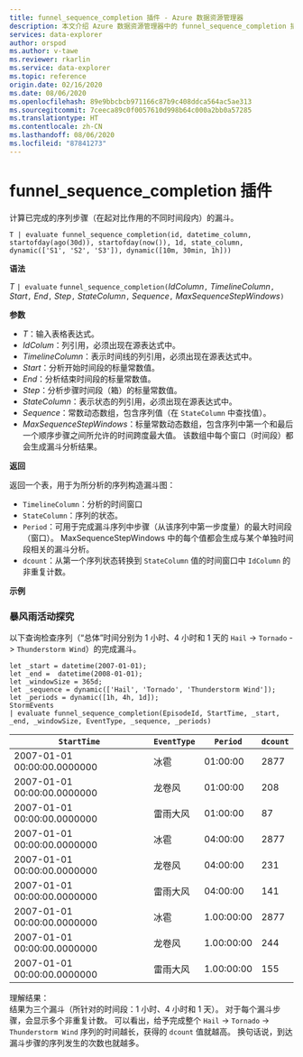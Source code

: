 ```yaml
---
title: funnel_sequence_completion 插件 - Azure 数据资源管理器
description: 本文介绍 Azure 数据资源管理器中的 funnel_sequence_completion 插件。
services: data-explorer
author: orspod
ms.author: v-tawe
ms.reviewer: rkarlin
ms.service: data-explorer
ms.topic: reference
origin.date: 02/16/2020
ms.date: 08/06/2020
ms.openlocfilehash: 89e9bbcbcb971166c87b9c408ddca564ac5ae313
ms.sourcegitcommit: 7ceeca89c0f0057610d998b64c000a2bb0a57285
ms.translationtype: HT
ms.contentlocale: zh-CN
ms.lasthandoff: 08/06/2020
ms.locfileid: "87841273"
---
```

# <a name="funnel_sequence_completion-plugin"></a>funnel_sequence_completion 插件

计算已完成的序列步骤（在起对比作用的不同时间段内）的漏斗。

```kusto
T | evaluate funnel_sequence_completion(id, datetime_column, startofday(ago(30d)), startofday(now()), 1d, state_column, dynamic(['S1', 'S2', 'S3']), dynamic([10m, 30min, 1h]))
```

**语法**

*T* `| evaluate` `funnel_sequence_completion(`*IdColumn*`,` *TimelineColumn*`,` *Start*`,` *End*`,` *Step*`,` *StateColumn*`,` *Sequence*`,` *MaxSequenceStepWindows*`)`

**参数**

* *T*：输入表格表达式。
* *IdColum*：列引用，必须出现在源表达式中。
* *TimelineColumn*：表示时间线的列引用，必须出现在源表达式中。
* *Start*：分析开始时间段的标量常数值。
* *End*：分析结束时间段的标量常数值。
* *Step*：分析步骤时间段（箱）的标量常数值。
* *StateColumn*：表示状态的列引用，必须出现在源表达式中。
* *Sequence*：常数动态数组，包含序列值（在 `StateColumn` 中查找值）。
* *MaxSequenceStepWindows*：标量常数动态数组，包含序列中第一个和最后一个顺序步骤之间所允许的时间跨度最大值。 该数组中每个窗口（时间段）都会生成漏斗分析结果。

**返回**

返回一个表，用于为所分析的序列构造漏斗图：

* `TimelineColumn`：分析的时间窗口
* `StateColumn`：序列的状态。
* `Period`：可用于完成漏斗序列中步骤（从该序列中第一步度量）的最大时间段（窗口）。 MaxSequenceStepWindows 中的每个值都会生成与某个单独时间段相关的漏斗分析。 
* `dcount`：从第一个序列状态转换到 `StateColumn` 值的时间窗口中 `IdColumn` 的非重复计数。

**示例**

### <a name="exploring-storm-events"></a>暴风雨活动探究 

以下查询检查序列（“总体”时间分别为 1 小时、4 小时和 1 天的 `Hail` -> `Tornado` -> `Thunderstorm Wind`）的完成漏斗。 

<!-- csl: https://help.kusto.chinacloudapi.cn:443/Samples -->
```kusto
let _start = datetime(2007-01-01);
let _end =  datetime(2008-01-01);
let _windowSize = 365d;
let _sequence = dynamic(['Hail', 'Tornado', 'Thunderstorm Wind']);
let _periods = dynamic([1h, 4h, 1d]);
StormEvents
| evaluate funnel_sequence_completion(EpisodeId, StartTime, _start, _end, _windowSize, EventType, _sequence, _periods) 
```

|`StartTime`|`EventType`|`Period`|`dcount`|
|---|---|---|---|
|2007-01-01 00:00:00.0000000|冰雹|01:00:00|2877|
|2007-01-01 00:00:00.0000000|龙卷风|01:00:00|208|
|2007-01-01 00:00:00.0000000|雷雨大风|01:00:00|87|
|2007-01-01 00:00:00.0000000|冰雹|04:00:00|2877|
|2007-01-01 00:00:00.0000000|龙卷风|04:00:00|231|
|2007-01-01 00:00:00.0000000|雷雨大风|04:00:00|141|
|2007-01-01 00:00:00.0000000|冰雹|1.00:00:00|2877|
|2007-01-01 00:00:00.0000000|龙卷风|1.00:00:00|244|
|2007-01-01 00:00:00.0000000|雷雨大风|1.00:00:00|155|

理解结果：  
结果为三个漏斗（所针对的时间段：1 小时、4 小时和 1 天）。 对于每个漏斗步骤，会显示多个非重复计数。 可以看出，给予完成整个 `Hail` -> `Tornado` -> `Thunderstorm Wind` 序列的时间越长，获得的 `dcount` 值就越高。 换句话说，到达漏斗步骤的序列发生的次数也就越多。
